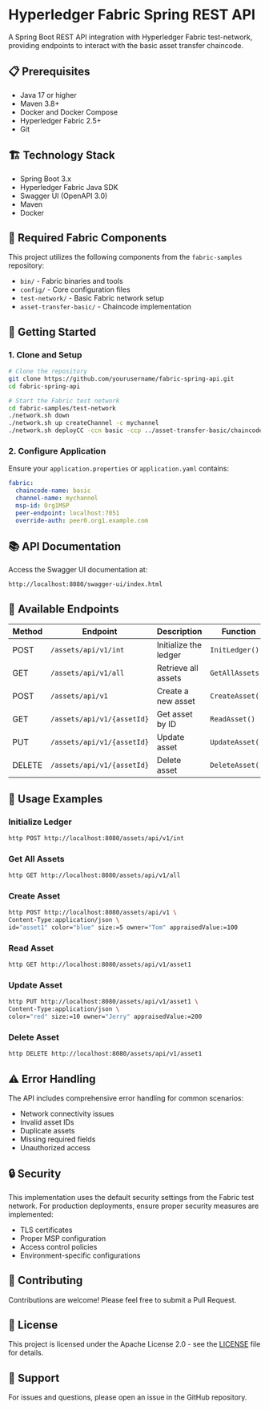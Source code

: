 # Hyperledger Fabric Spring REST API

A Spring Boot REST API integration with Hyperledger Fabric test-network, providing endpoints to interact with the basic asset transfer chaincode.

## 📋 Prerequisites

- Java 17 or higher
- Maven 3.8+
- Docker and Docker Compose
- Hyperledger Fabric 2.5+
- Git

## 🏗️ Technology Stack

- Spring Boot 3.x
- Hyperledger Fabric Java SDK
- Swagger UI (OpenAPI 3.0)
- Maven
- Docker

## 🔧 Required Fabric Components

This project utilizes the following components from the `fabric-samples` repository:
- `bin/` - Fabric binaries and tools
- `config/` - Core configuration files
- `test-network/` - Basic Fabric network setup
- `asset-transfer-basic/` - Chaincode implementation

## 🚀 Getting Started

### 1. Clone and Setup

```bash
# Clone the repository
git clone https://github.com/yourusername/fabric-spring-api.git
cd fabric-spring-api

# Start the Fabric test network
cd fabric-samples/test-network
./network.sh down
./network.sh up createChannel -c mychannel 
./network.sh deployCC -ccn basic -ccp ../asset-transfer-basic/chaincode-java -ccl go
```

### 2. Configure Application

Ensure your `application.properties` or `application.yaml` contains:

```yaml
fabric:
  chaincode-name: basic
  channel-name: mychannel
  msp-id: Org1MSP
  peer-endpoint: localhost:7051
  override-auth: peer0.org1.example.com
```

## 📚 API Documentation

Access the Swagger UI documentation at:
```
http://localhost:8080/swagger-ui/index.html
```

## 🔄 Available Endpoints

| Method | Endpoint | Description | Function |
|--------|----------|-------------|-----------|
| POST | `/assets/api/v1/int` | Initialize the ledger | `InitLedger()` |
| GET | `/assets/api/v1/all` | Retrieve all assets | `GetAllAssets()` |
| POST | `/assets/api/v1` | Create a new asset | `CreateAsset()` |
| GET | `/assets/api/v1/{assetId}` | Get asset by ID | `ReadAsset()` |
| PUT | `/assets/api/v1/{assetId}` | Update asset | `UpdateAsset()` |
| DELETE | `/assets/api/v1/{assetId}` | Delete asset | `DeleteAsset()` |

## 📝 Usage Examples

### Initialize Ledger
```bash
http POST http://localhost:8080/assets/api/v1/int

```

### Get All Assets
```bash
http GET http://localhost:8080/assets/api/v1/all
```

### Create Asset
```bash
http POST http://localhost:8080/assets/api/v1 \
Content-Type:application/json \
id="asset1" color="blue" size:=5 owner="Tom" appraisedValue:=100

```

### Read Asset
```bash
http GET http://localhost:8080/assets/api/v1/asset1

```

### Update Asset
```bash
http PUT http://localhost:8080/assets/api/v1/asset1 \
Content-Type:application/json \
color="red" size:=10 owner="Jerry" appraisedValue:=200

```

### Delete Asset
```bash
http DELETE http://localhost:8080/assets/api/v1/asset1

```

## ⚠️ Error Handling

The API includes comprehensive error handling for common scenarios:
- Network connectivity issues
- Invalid asset IDs
- Duplicate assets
- Missing required fields
- Unauthorized access

## 🔒 Security

This implementation uses the default security settings from the Fabric test network. For production deployments, ensure proper security measures are implemented:
- TLS certificates
- Proper MSP configuration
- Access control policies
- Environment-specific configurations

## 🤝 Contributing

Contributions are welcome! Please feel free to submit a Pull Request.

## 📄 License

This project is licensed under the Apache License 2.0 - see the [LICENSE](LICENSE) file for details.

## 📮 Support

For issues and questions, please open an issue in the GitHub repository.